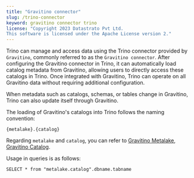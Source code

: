 ```yaml
---
title: "Gravitino connector"
slug: /trino-connector
keyword: gravitino connector trino
license: "Copyright 2023 Datastrato Pvt Ltd.
This software is licensed under the Apache License version 2."
---
```


Trino can manage and access data using the Trino connector provided by `Gravitino`, commonly referred to as the `Gravitino connector`.
After configuring the Gravitino connector in Trino, it can automatically load catalog metadata from Gravitino, allowing users to directly access these catalogs in Trino.
Once integrated with Gravitino, Trino can operate on all Gravitino data without requiring additional configuration.

When metadata such as catalogs, schemas, or tables change in Gravitino, Trino can also update itself through Gravitino.


The loading of Gravitino's catalogs into Trino follows the naming convention:

```text
{metalake}.{catalog}
```
Regarding `metalake` and `catalog`, you can refer to [Gravitino Metalake](/metalake), [Gravitino Catalog](/catalog).

Usage in queries is as follows:

```text
SELECT * from "metalake.catalog".dbname.tabname
```
